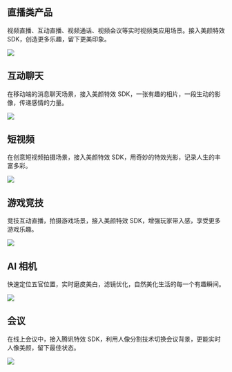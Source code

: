 ## 直播类产品
视频直播、互动直播、视频通话、视频会议等实时视频类应用场景。接入美颜特效 SDK，创造更多乐趣，留下更美印象。

![](https://qcloudimg.tencent-cloud.cn/raw/2b7223c2ca2a6a699b30048365bb0bfc.png)

## 互动聊天
在移动端的消息聊天场景，接入美颜特效 SDK，一张有趣的相片，一段生动的影像，传递感情的力量。

![](https://qcloudimg.tencent-cloud.cn/raw/f691db03fb610cced7905b7fdf38c291.png)

## 短视频
在创意短视频拍摄场景，接入美颜特效 SDK，用奇妙的特效光影，记录人生的丰富多彩。

![](https://qcloudimg.tencent-cloud.cn/raw/f306b7287b070b15b9f886532187d444.jpg)

## 游戏竞技
竞技互动直播，拍摄游戏场景，接入美颜特效 SDK，增强玩家带入感，享受更多游戏乐趣。

![](https://qcloudimg.tencent-cloud.cn/raw/21a17f6fc9684feb6b82d722e765b55a.jpg)

## AI 相机
快速定位五官位置，实时磨皮美白，滤镜优化，自然美化生活的每一个有趣瞬间。

![](https://qcloudimg.tencent-cloud.cn/raw/d11cdadd926a1ba364c46b6e90280252.jpg)

## 会议
在线上会议中，接入腾讯特效 SDK，利用人像分割技术切换会议背景，更能实时人像美颜，留下最佳状态。

![](https://qcloudimg.tencent-cloud.cn/raw/76f6056e7e4dc590414a16462daf7a46.jpg)

